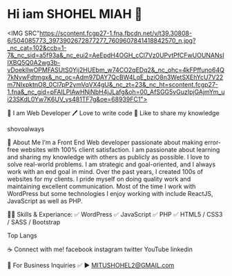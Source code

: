 #  Hi iam SHOHEL MIAH 👋

<IMG SRC"https://scontent.fcgp27-1.fna.fbcdn.net/v/t39.30808-6/504085773_3973902672877277_7609607841418842570_n.jpg?_nc_cat=102&ccb=1-7&_nc_sid=a5f93a&_nc_eui2=AeEpdH4OGH_cCl7Vz0UPvtPfCFwUOUNANsIIXBQ5Q0A2wg3b-vDoeklIwOPMFASUtS0Yij2HUEbm_w74CO2qEDq2&_nc_ohc=4kFPffuno64Q7kNvwFdtmgx&_nc_oc=Adm97DAY7QcBW4LqE_bziO8n3WetSXEhYcU7V22m7NIxpktnO8_0Cl7pP2ymVqVX4gU&_nc_zt=23&_nc_ht=scontent.fcgp27-1.fna&_nc_gid=pFAILPlAwHNjNbH4jJLafg&oh=00_AfSGG5vGuzIpjGAjmYm_ui23SKdL0Yw7K6UV_ys481TF7g&oe=68939FC1"></IMG>

👑 I am Web Developer
🖊️ Love to write code
🎤 Like to share my knowledge

shovoalways

🚀 About Me
I’m a Front End Web developer passionate about making error-free websites with 100% client satisfaction. I am passionate about learning and sharing my knowledge with others as publicly as possible. I love to solve real-world problems. I am strategic and goal-oriented, and I always work with an end goal in mind. Over the past years, I created 100s of websites for my clients. I pride myself on doing quality work and maintaining excellent communication. Most of the time I work with WordPress but some technologies I enjoy working with include ReactJS, JavaScript as well as PHP.

👨‍💻 Skills & Experiance:
✅ WordPress
✅ JavaScript
✅ PHP
✅ HTML5 / CSS3 / SASS / Bootstrap


Top Langs

☕ Connect with me!
facebook instagram twitter YouTube linkedin

📧 For Business Inquiries
✅ ► MITUSHOHEL2@GMAIL.com
